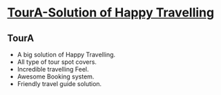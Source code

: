 # [TourA-Solution of Happy Travelling]()


## TourA 
* A big solution of Happy Travelling.
* All type of tour spot covers.
* Incredible travelling Feel.
* Awesome Booking system.
* Friendly travel guide solution.
